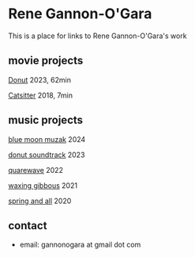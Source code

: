 # Rene Gannon-O'Gara
This is a place for links to Rene Gannon-O'Gara's work

## movie projects
[Donut](https://vimeo.com/745910792)
2023, 62min

[Catsitter](https://vimeo.com/231801456)
2018, 7min

## music projects
[blue moon muzak](https://colmkil.bandcamp.com/album/blue-moon-muzak)
2024

[donut soundtrack](https://colmkil.bandcamp.com/album/donut-ost)
2023

[quarewave](https://colmkil.bandcamp.com/album/quarewave)
2022

[waxing gibbous](https://colmkil.bandcamp.com/album/waxing-gibbous)
2021

[spring and all](https://colmkil.bandcamp.com/album/spring-and-all)
2020

## contact
- email: gannonogara at gmail dot com
